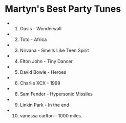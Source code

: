Martyn's Best Party Tunes
=========================

* 1) Oasis - Wonderwall
* 2) Toto - Africa
* 3) Nirvana - Smells Like Teen Spirit
* 4) Elton John - Tiny Dancer
* 5) David Bowie - Heroes
* 6) Charlie XCX - 1999
* 8) Sam Fender - Hypersonic Missiles
* 9) Linkin Park - In the end
* 10) vanessa carlton - 1000 miles.

